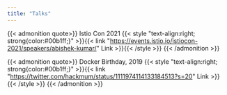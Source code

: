 ```yaml
---
title: "Talks"
---
```


{{< admonition quote>}}
Istio Con 2021 {{< style "text-align:right; strong{color:#00b1ff;}" >}}{{< link "https://events.istio.io/istiocon-2021/speakers/abishek-kumar/" Link >}}{{< /style >}}
{{< /admonition >}}

{{< admonition quote>}}
Docker Birthday, 2019 {{< style "text-align:right; strong{color:#00b1ff;}" >}}{{< link "https://twitter.com/hackmum/status/1111974114133184513?s=20" Link >}}{{< /style >}}
{{< /admonition >}}
